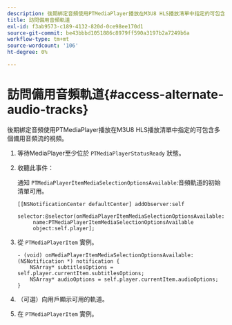 ```yaml
---
description: 後期綁定音頻使用PTMediaPlayer播放在M3U8 HLS播放清單中指定的可包含多個備用音頻流的視頻。
title: 訪問備用音頻軌道
exl-id: f3ab9573-c189-4132-820d-0ce98ee170d1
source-git-commit: be43bbbd1051886c8979ff590a3197b2a7249b6a
workflow-type: tm+mt
source-wordcount: '106'
ht-degree: 0%

---
```


# 訪問備用音頻軌道{#access-alternate-audio-tracks}

後期綁定音頻使用PTMediaPlayer播放在M3U8 HLS播放清單中指定的可包含多個備用音頻流的視頻。

1. 等待MediaPlayer至少位於 `PTMediaPlayerStatusReady` 狀態。
1. 收聽此事件：

   通知 `PTMediaPlayerItemMediaSelectionOptionsAvailable`:音頻軌道的初始清單可用。

   ```
   [[NSNotificationCenter defaultCenter] addObserver:self 
        selector:@selector(onMediaPlayerItemMediaSelectionOptionsAvailable:) 
        name:PTMediaPlayerItemMediaSelectionOptionsAvailable  
        object:self.player];
   ```

1. 從 `PTMediaPlayerItem` 實例。

   ```
   - (void) onMediaPlayerItemMediaSelectionOptionsAvailable:(NSNotification *) notification { 
       NSArray* subtitlesOptions = self.player.currentItem.subtitlesOptions; 
       NSArray* audioOptions = self.player.currentItem.audioOptions; 
   }
   ```

1. （可選）向用戶顯示可用的軌道。
1. 在 `PTMediaPlayerItem` 實例。
